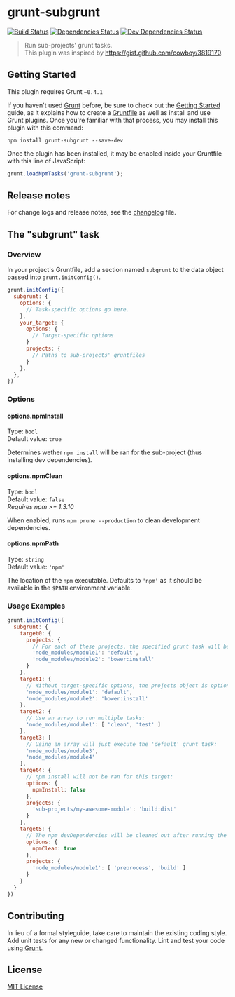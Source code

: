 # grunt-subgrunt

[![Build Status](https://secure.travis-ci.org/tusbar/grunt-subgrunt.png?branch=master)](https://travis-ci.org/tusbar/grunt-subgrunt)
[![Dependencies Status](https://david-dm.org/tusbar/grunt-subgrunt.png)](https://david-dm.org/tusbar/grunt-subgrunt)
[![Dev Dependencies Status](https://david-dm.org/tusbar/grunt-subgrunt/dev-status.png)](https://david-dm.org/tusbar/grunt-subgrunt#info=devDependencies)

> Run sub-projects' grunt tasks.  
> This plugin was inspired by https://gist.github.com/cowboy/3819170.

## Getting Started
This plugin requires Grunt `~0.4.1`

If you haven't used [Grunt](http://gruntjs.com/) before, be sure to check out the [Getting Started](http://gruntjs.com/getting-started) guide, as it explains how to create a [Gruntfile](http://gruntjs.com/sample-gruntfile) as well as install and use Grunt plugins. Once you're familiar with that process, you may install this plugin with this command:

```shell
npm install grunt-subgrunt --save-dev
```

Once the plugin has been installed, it may be enabled inside your Gruntfile with this line of JavaScript:

```js
grunt.loadNpmTasks('grunt-subgrunt');
```

## Release notes

For change logs and release notes, see the [changelog](changelog.md) file.

## The "subgrunt" task

### Overview
In your project's Gruntfile, add a section named `subgrunt` to the data object passed into `grunt.initConfig()`.

```js
grunt.initConfig({
  subgrunt: {
    options: {
      // Task-specific options go here.
    },
    your_target: {
      options: {
        // Target-specific options
      }
      projects: {
        // Paths to sub-projects' gruntfiles
      }
    },
  },
})
```

### Options

#### options.npmInstall
Type: `bool`  
Default value: `true`

Determines wether `npm install` will be ran for the sub-project (thus installing dev dependencies).

#### options.npmClean
Type: `bool`  
Default value: `false`  
*Requires npm >= 1.3.10*

When enabled, runs `npm prune --production` to clean development dependencies.

#### options.npmPath
Type: `string`  
Default value: `'npm'`

The location of the `npm` executable. Defaults to `'npm'` as it should be available in the `$PATH` environment variable.

### Usage Examples

```js
grunt.initConfig({
  subgrunt: {
    target0: {
      projects: {
        // For each of these projects, the specified grunt task will be executed:
        'node_modules/module1': 'default',
        'node_modules/module2': 'bower:install'
      }
    },
    target1: {
      // Without target-specific options, the projects object is optional:
      'node_modules/module1': 'default',
      'node_modules/module2': 'bower:install'
    },
    target2: {
      // Use an array to run multiple tasks:
      'node_modules/module1': [ 'clean', 'test' ]
    },
    target3: [
      // Using an array will just execute the 'default' grunt task:
      'node_modules/module3',
      'node_modules/module4'
    ],
    target4: {
      // npm install will not be ran for this target:
      options: {
        npmInstall: false
      },
      projects: {
        'sub-projects/my-awesome-module': 'build:dist'
      }
    },
    target5: {
      // The npm devDependencies will be cleaned out after running the grunt tasks.
      options: {
        npmClean: true
      },
      projects: {
        'node_modules/module1': [ 'preprocess', 'build' ]
      }
    }
  }
})
```

## Contributing
In lieu of a formal styleguide, take care to maintain the existing coding style. Add unit tests for any new or changed functionality. Lint and test your code using [Grunt](http://gruntjs.com/).

## License
[MIT License](http://en.wikipedia.org/wiki/MIT_License)
